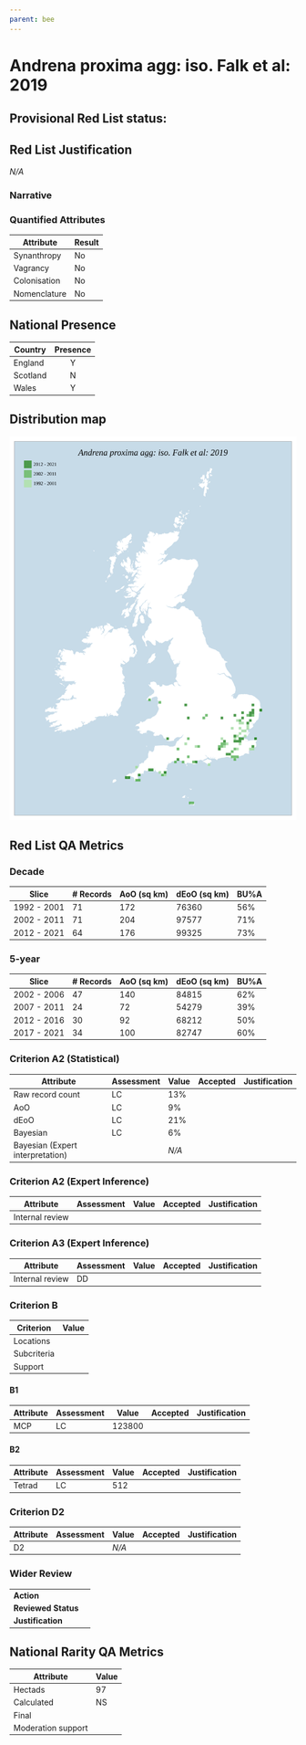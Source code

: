 ```yaml
---
parent: bee
---
```


# Andrena proxima agg: iso. Falk et al: 2019

## Provisional Red List status: 

## Red List Justification
*N/A*
### Narrative



### Quantified Attributes
|Attribute|Result|
|---|---|
|Synanthropy|No|
|Vagrancy|No|
|Colonisation|No|
|Nomenclature|No|




## National Presence
|Country|Presence
|---|:-:|
|England|Y|
|Scotland|N|
|Wales|Y|


## Distribution map
![](../map/9.svg)

## Red List QA Metrics
### Decade
| Slice | # Records | AoO (sq km) | dEoO (sq km) |BU%A |
|---|---|---|---|---|
|1992 - 2001|71|172|76360|56%|
|2002 - 2011|71|204|97577|71%|
|2012 - 2021|64|176|99325|73%|
### 5-year
| Slice | # Records | AoO (sq km) | dEoO (sq km) |BU%A |
|---|---|---|---|---|
|2002 - 2006|47|140|84815|62%|
|2007 - 2011|24|72|54279|39%|
|2012 - 2016|30|92|68212|50%|
|2017 - 2021|34|100|82747|60%|
### Criterion A2 (Statistical)
|Attribute|Assessment|Value|Accepted|Justification
|---|---|---|---|---|
|Raw record count|LC|13%|||
|AoO|LC|9%|||
|dEoO|LC|21%|||
|Bayesian|LC|6%|||
|Bayesian (Expert interpretation)||*N/A*|||
### Criterion A2 (Expert Inference)
|Attribute|Assessment|Value|Accepted|Justification
|---|---|---|---|---|
|Internal review|||||
### Criterion A3 (Expert Inference)
|Attribute|Assessment|Value|Accepted|Justification
|---|---|---|---|---|
|Internal review|DD||||
### Criterion B
|Criterion| Value|
|---|---|
|Locations||
|Subcriteria||
|Support||
#### B1
|Attribute|Assessment|Value|Accepted|Justification
|---|---|---|---|---|
|MCP|LC|123800|||
#### B2
|Attribute|Assessment|Value|Accepted|Justification
|---|---|---|---|---|
|Tetrad|LC|512|||
### Criterion D2
|Attribute|Assessment|Value|Accepted|Justification
|---|---|---|---|---|
|D2||*N/A*|||
### Wider Review
|  |  |
|---|---|
|**Action**||
|**Reviewed Status**||
|**Justification**||


## National Rarity QA Metrics
|Attribute|Value|
|---|---|
|Hectads|97|
|Calculated|NS|
|Final||
|Moderation support||


